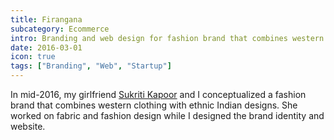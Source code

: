 ```yaml
---
title: Firangana
subcategory: Ecommerce
intro: Branding and web design for fashion brand that combines western clothing with ethnic Indian designs.
date: 2016-03-01
icon: true
tags: ["Branding", "Web", "Startup"]
---
```


In mid-2016, my girlfriend <a href="https://sukritikapoor.com">Sukriti Kapoor</a> and I conceptualized a fashion brand that combines western clothing with ethnic Indian designs. She worked on fabric and fashion design while I designed the brand identity and website.

<div class="two-images">
	<div><img alt="" src="/images/projects/firangana/photo.png"></div>
	<div><img alt="" src="/images/projects/firangana/tw.png"></div>
</div>
<div class="two-images">
	<div><img alt="" src="/images/projects/firangana/insta.png"></div>
	<div><img alt="" src="/images/projects/firangana/coupon.png"></div>
</div>
<div class="three-images">
	<div><img alt="" src="/images/projects/firangana/1.png"></div>
	<div><img alt="" src="/images/projects/firangana/2.png"></div>
	<div><img alt="" src="/images/projects/firangana/3.png"></div>
</div>